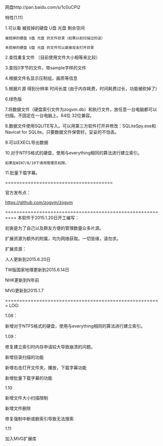 ﻿ 网盘http://pan.baidu.com/s/1c0uCPl2
 
 特性(1.11)

1.可以看
    被拔掉的硬盘 U盘 光盘 剩余空间

    被拔掉的硬盘 U盘 光盘 的文件目录（如果以前扫描过的话）

    未拔掉的硬盘 U盘 光盘 的文件可以直接双击打开目录

2.查找重复文件 （目前使用文件大小相等来比较）

3.查找0字节的文件，带sample字样的文件

4.根据文件名显示压制组，画质等信息

5.根据片源 得到分辨率 时间长度 (由于内存耗费，时间耗费过长，功能被砍掉了)

6.绿色版

7.将数据文件（硬盘索引文件为zogvm.db）和执行文件，放任意一台电脑都可以扫描。不固定在一台电脑上。64位 32位兼容。

8.数据文件使用SQLITE写入。可以用第三方软件打开并修改：SQLiteSpy.exe和Navicat for SQLite。只要数据文件保管好。妥妥的不怕丢。

9.可以EXECL导出数据

10.对于NTFS格式的硬盘，使用与everything相同的算法进行建立索引。

	如果在WIN7/8/10下请用管理员权限。
	
11.批量下载字幕。

======================================

官方发布点：

https://github.com/zogvm/zogvm

==========================================================
本软件于2015.1.20日开工编写：

初衷是为了自己以及群友方便的管理数量众多片源。

扩展资源为额外的附属，均为网络获取。一切皆缘，请勿求。

扩展资源：

人人更新到2015.6.20日

TW版国家地理更新到2015.6.14日

NHK更新到N年前

MVG更新到2015.1.7

=======================================================
LOG:

1.08：

新增对于NTFS格式的硬盘，使用与everything相同的算法进行建立索引。

1.09：

修复建立索引时内存申请较大导致崩溃的问题。

新增目录扫描的功能

新增右击打开文件夹，播放，下载字幕功能

新增批量下载字幕的功能

1.10

新增文件大小扫描限制

新增文件删除

修复强制中断或删索引导致无法搜索

1.11

加入MVG扩展库

